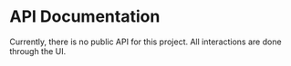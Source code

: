# API Documentation

Currently, there is no public API for this project. All interactions are done through the UI.
